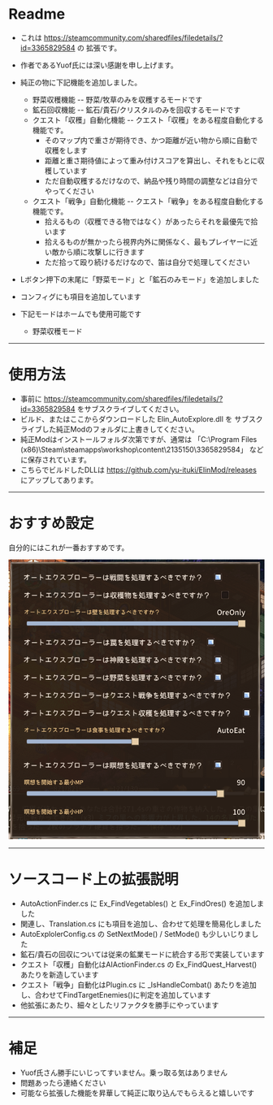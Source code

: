 # Readme
* これは https://steamcommunity.com/sharedfiles/filedetails/?id=3365829584 の 拡張です。
* 作者であるYuof氏には深い感謝を申し上げます。
* 純正の物に下記機能を追加しました。
  * 野菜収穫機能 -- 野菜/牧草のみを収穫するモードです
  * 鉱石回収機能 -- 鉱石/貴石/クリスタルのみを回収するモードです
  * クエスト「収穫」自動化機能 -- クエスト「収穫」をある程度自動化する機能です。
    * そのマップ内で重さが期待でき、かつ距離が近い物から順に自動で収穫をします
    * 距離と重さ期待値によって重み付けスコアを算出し、それをもとに収穫しています
    * ただ自動収穫するだけなので、納品や残り時間の調整などは自分でやってください
  * クエスト「戦争」自動化機能 -- クエスト「戦争」をある程度自動化する機能です。
    * 拾えるもの（収穫できる物ではなく）があったらそれを最優先で拾います
    * 拾えるものが無かったら視界内外に関係なく、最もプレイヤーに近い敵から順に攻撃しに行きます
    * ただ拾って殴り続けるだけなので、笛は自分で処理してください

* Lボタン押下の末尾に「野菜モード」と「鉱石のみモード」を追加しました
* コンフィグにも項目を追加しています
* 下記モードはホームでも使用可能です
  * 野菜収穫モード

---

# 使用方法
* 事前に https://steamcommunity.com/sharedfiles/filedetails/?id=3365829584 をサブスクライブしてください。
* ビルド、またはここからダウンロードした Elin_AutoExplore.dll を サブスクライブした純正Modのフォルダに上書きしてください。
* 純正Modはインストールフォルダ次第ですが、通常は 「C:\Program Files (x86)\Steam\steamapps\workshop\content\2135150\3365829584」 などに保存されています。
* こちらでビルドしたDLLは https://github.com/yu-ituki/ElinMod/releases にアップしてあります。

---

# おすすめ設定
自分的にはこれが一番おすすめです。

![](recommend_cfg.png)

---

# ソースコード上の拡張説明
* AutoActionFinder.cs に Ex_FindVegetables() と Ex_FindOres() を追加しました
* 関連し、Translation.cs にも項目を追加し、合わせて処理を簡易化しました
* AutoExplolerConfig.cs の SetNextMode() / SetMode() も少しいじりました
* 鉱石/貴石の回収については従来の鉱業モードに統合する形で実装しています
* クエスト「収穫」自動化はAIActionFinder.cs の Ex_FindQuest_Harvest() あたりを新造しています
* クエスト「戦争」自動化はPlugin.cs に _IsHandleCombat() あたりを追加し、合わせてFindTargetEnemies()に判定を追加しています
* 他拡張にあたり、細々としたリファクタを勝手にやっています

---

# 補足
* Yuof氏さん勝手にいじってすいません。乗っ取る気はありません
* 問題あったら連絡ください
* 可能なら拡張した機能を昇華して純正に取り込んでもらえると嬉しいです
